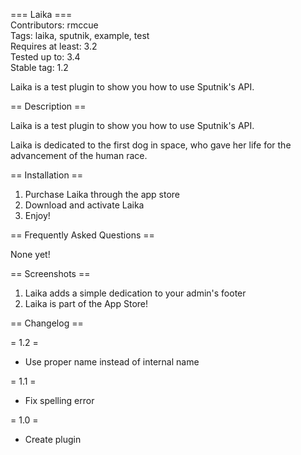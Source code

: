 === Laika ===  
Contributors: rmccue  
Tags: laika, sputnik, example, test  
Requires at least: 3.2  
Tested up to: 3.4  
Stable tag: 1.2  

Laika is a test plugin to show you how to use Sputnik's API.

== Description ==

Laika is a test plugin to show you how to use Sputnik's API.

Laika is dedicated to the first dog in space, who gave her life for
the advancement of the human race.

== Installation ==

1. Purchase Laika through the app store
2. Download and activate Laika
3. Enjoy!

== Frequently Asked Questions ==

None yet!

== Screenshots ==

1. Laika adds a simple dedication to your admin's footer
2. Laika is part of the App Store!

== Changelog ==

= 1.2 =

* Use proper name instead of internal name


= 1.1 =

* Fix spelling error


= 1.0 =

* Create plugin